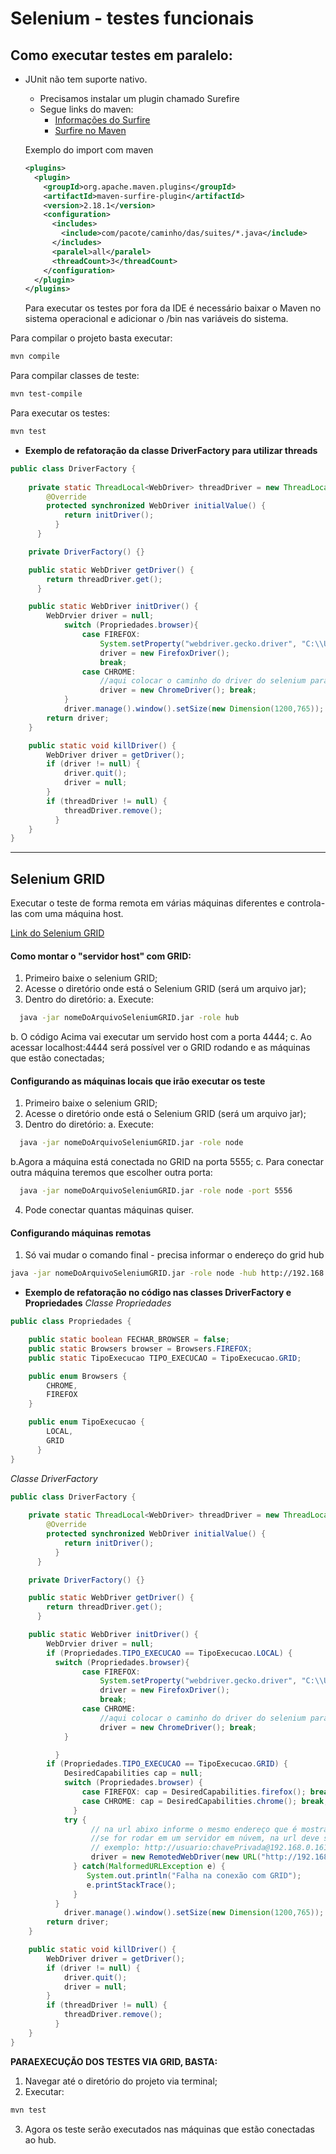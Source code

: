 # Selenium - testes funcionais

## Como executar testes em paralelo:

- JUnit não tem suporte nativo.
  - Precisamos instalar um plugin chamado Surefire
  - Segue links do maven:
    - [Informações do Surfire](https://maven.apache.org/surefire/maven-surefire-plugin/)
    - [Surfire no Maven](https://maven.apache.org/surefire/maven-surefire-plugin/examples/fork-options-and-parallel-execution.html)

  Exemplo do import com maven
  ```xml
  <plugins>
    <plugin>
      <groupId>org.apache.maven.plugins</groupId>
      <artifactId>maven-surfire-plugin</artifactId>
      <version>2.18.1</version>
      <configuration>
        <includes>
          <include>com/pacote/caminho/das/suites/*.java</include>
        </includes>
        <paralel>all</paralel>
        <threadCount>3</threadCount>
      </configuration>
    </plugin>
  </plugins>
  ```

  Para executar os testes por fora da IDE é necessário baixar o Maven no sistema operacional e adicionar o /bin nas variáveis do sistema.

Para compilar o projeto basta executar:
```bash
mvn compile
```

Para compilar classes de teste:
```bash
mvn test-compile
```

Para executar os testes:
```bash
mvn test
```

- **Exemplo de refatoração da classe DriverFactory para utilizar threads**
```java
public class DriverFactory {
 
    private static ThreadLocal<WebDriver> threadDriver = new ThreadLocal<WebDriver>() {
        @Override
        protected synchronized WebDriver initialValue() {
            return initDriver();
          }
      }

    private DriverFactory() {}

    public static WebDriver getDriver() {
        return threadDriver.get();
      }

    public static WebDriver initDriver() {
        WebDrvier driver = null;
            switch (Propriedades.browser){
                case FIREFOX:
                    System.setProperty("webdriver.gecko.driver", "C:\\Users\\andre\\www\\drivers\\Selenium\\geckodriver\\geckodriver.exe");
                    driver = new FirefoxDriver();
                    break;
                case CHROME:
                    //aqui colocar o caminho do driver do selenium para Chrome.
                    driver = new ChromeDriver(); break;
            }
            driver.manage().window().setSize(new Dimension(1200,765));
        return driver;
    }

    public static void killDriver() {
        WebDriver driver = getDriver();
        if (driver != null) {
            driver.quit();
            driver = null;
        }
        if (threadDriver != null) {
            threadDriver.remove();
          }
    }
}
```
---
## Selenium GRID
Executar o teste de forma remota em várias máquinas diferentes e controla-las com uma máquina host.

[Link do Selenium GRID](https://www.selenium.dev/documentation/grid/getting_started/)

#### Como montar o "servidor host" com GRID:
1. Primeiro baixe o selenium GRID;
2. Acesse o diretório onde está o Selenium GRID (será um arquivo jar);
3. Dentro do diretório:
  a. Execute:
  ```bash
    java -jar nomeDoArquivoSeleniumGRID.jar -role hub
  ```
  b. O código Acima vai executar um servido host com a porta 4444;
  c. Ao acessar localhost:4444 será possível ver o GRID rodando e as máquinas que estão conectadas;
#### Configurando as máquinas locais que irão executar os teste
1. Primeiro baixe o selenium GRID;
2. Acesse o diretório onde está o Selenium GRID (será um arquivo jar);
3. Dentro do diretório:
  a. Execute:
  ```bash
    java -jar nomeDoArquivoSeleniumGRID.jar -role node
  ```
  b.Agora a máquina está conectada no GRID na porta 5555;
  c. Para conectar outra máquina teremos que escolher outra porta:
  ```bash
    java -jar nomeDoArquivoSeleniumGRID.jar -role node -port 5556
  ```
4. Pode conectar quantas máquinas quiser.
#### Configurando máquinas remotas
1. Só vai mudar o comando final - precisa informar o endereço do grid hub
  ```bash
  java -jar nomeDoArquivoSeleniumGRID.jar -role node -hub http://192.168.0.161:4444/grid/register
  ```
- **Exemplo de refatoração no código nas classes DriverFactory e Propriedades**
*Classe Propriedades*
```java
public class Propriedades {

    public static boolean FECHAR_BROWSER = false;
    public static Browsers browser = Browsers.FIREFOX;
    public static TipoExecucao TIPO_EXECUCAO = TipoExecucao.GRID;

    public enum Browsers {
        CHROME,
        FIREFOX
    }

    public enum TipoExecucao {
        LOCAL,
        GRID
      }
}
```
*Classe DriverFactory*
```java
public class DriverFactory {
 
    private static ThreadLocal<WebDriver> threadDriver = new ThreadLocal<WebDriver>() {
        @Override
        protected synchronized WebDriver initialValue() {
            return initDriver();
          }
      }

    private DriverFactory() {}

    public static WebDriver getDriver() {
        return threadDriver.get();
      }

    public static WebDriver initDriver() {
        WebDrvier driver = null;
        if (Propriedades.TIPO_EXECUCAO == TipoExecucao.LOCAL) {
          switch (Propriedades.browser){
                case FIREFOX:
                    System.setProperty("webdriver.gecko.driver", "C:\\Users\\andre\\www\\drivers\\Selenium\\geckodriver\\geckodriver.exe");
                    driver = new FirefoxDriver();
                    break;
                case CHROME:
                    //aqui colocar o caminho do driver do selenium para Chrome.
                    driver = new ChromeDriver(); break;
            }

          }
        if (Propriedades.TIPO_EXECUCAO == TipoExecucao.GRID) {
            DesiredCapabilities cap = null;
            switch (Propriedades.browser) {
                case FIREFOX: cap = DesiredCapabilities.firefox(); break;
                case CHROME: cap = DesiredCapabilities.chrome(); break;
              }
            try {
                  // na url abixo informe o mesmo endereço que é mostrado no terminal após rodar o grid host.
                  //se for rodar em um servidor em núvem, na url deve ser passado a conexão via SSH.
                  // exemplo: http://usuario:chavePrivada@192.168.0.161/wd/hub
                  driver = new RemotedWebDriver(new URL("http://192.168.0.161:4444/wd/hub"), cap);
              } catch(MalformedURLException e) {
                 System.out.println("Falha na conexão com GRID");
                 e.printStackTrace();
              }
          }
            driver.manage().window().setSize(new Dimension(1200,765));
        return driver;
    }

    public static void killDriver() {
        WebDriver driver = getDriver();
        if (driver != null) {
            driver.quit();
            driver = null;
        }
        if (threadDriver != null) {
            threadDriver.remove();
          }
    }
}
```

**PARAEXECUÇÃO DOS TESTES VIA GRID, BASTA:**
1. Navegar até o diretório do projeto via terminal;
2. Executar:
  ```bash
  mvn test
  ```
3. Agora os teste serão executados nas máquinas que estão conectadas ao hub.
